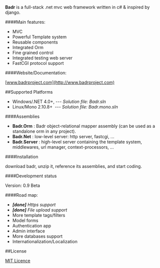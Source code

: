 **Badr** is a full-stack .net mvc web framework written in c# & inspired by django.

####Main features:

-    MVC
-    Powerful Template system
-    Reusable components
-    Integrated Orm
-    Fine grained control
-    Integrated testing web server
-    FastCGI protocol support


####Website/Documentation:

[www.badrproject.com](http://www.badrproject.com)

##Supported Platforms

- Windows/.NET 4.0+,  --- _Solution file: Badr.sln_
- Linux/Mono 2.10.8+ &#160;--- _Solution file: Badr.mono.sln_

####Assemblies

- **Badr.Orm** :		Badr object-relational mapper assembly (can be used as a standalone orm in any project).
- **Badr.Net**	:		low-level server: http server, fastcgi, ...
- **Badr.Server**	:		high-level server containing the template system, middlewares, url manager, context-processors, ...

####Installation

download badr, unzip it, reference its assemblies, and start coding. 
  

####Development status

Version: 0.9 Beta

####Road map:

- _**[done]**_ _Https support_
- _**[done]**_ _File upload support_
- More template tags/filters
- Model forms
- Authentication app
- Admin interface
- More databases support
- Internationalization/Localization

##License

[MIT Licence](https://github.com/badrproject/badr-project/blob/master/LICENCE.TXT)
